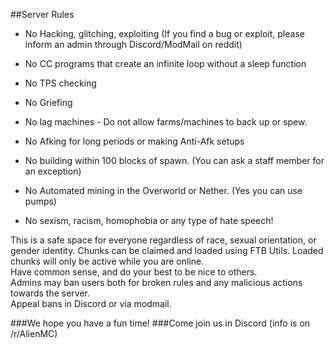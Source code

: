 ##Server Rules

* No Hacking, glitching, exploiting (If you find a bug or exploit, please inform an admin through Discord/ModMail on reddit)

* No CC programs that create an infinite loop without a sleep function

* No TPS checking

* No Griefing

* No lag machines - Do not allow farms/machines to back up or spew.

* No Afking for long periods or making Anti-Afk setups
 
* No building within 100 blocks of spawn. (You can ask a staff member for an exception)

* No Automated mining in the Overworld or Nether. (Yes you can use pumps)

* No sexism, racism, homophobia or any type of hate speech!

This is a safe space for everyone regardless of race, sexual orientation, or gender identity.
Chunks can be claimed and loaded using FTB Utils. 
Loaded chunks will only be active while you are online.  
Have common sense, and do your best to be nice to others.  
Admins may ban users both for broken rules and any malicious actions towards the server.  
Appeal bans in Discord or via modmail.

###We hope you have a fun time!
###Come join us in Discord (info is on /r/AlienMC)
